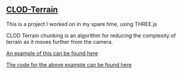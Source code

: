 ## [CLOD-Terrain](https://en.wikipedia.org/wiki/Level_of_detail)

This is a project I worked on in my spare time, using THREE.js

CLOD Terrain chunking is an algorithm for reducing the complexity of terrain as it moves further from the camera.

[An example of this can be found here](http://ec2-52-59-249-65.eu-central-1.compute.amazonaws.com:8282)

[The code for the above example can be found here](https://github.com/tavurth/terrain-example)
